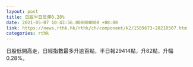 ```yaml
---
layout: post
title: 日股半日反彈0.28%
date: 2021-05-07 10:43:56.000000000 +08:00
link: https://news.rthk.hk/rthk/ch/component/k2/1589673-20210507.htm
categories: rthk
---
```


日股低開高走，日經指數最多升逾百點，半日報29414點，升82點，升幅0.28%。
